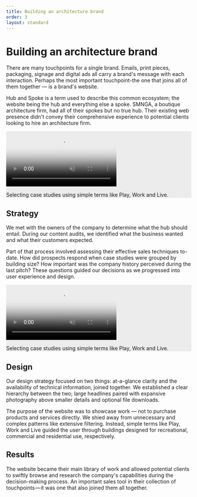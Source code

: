 ```yaml
---
title: Building an architecture brand
order: 3
layout: standard
---
```

<div class="page">
  <div class="type-column revealblock">
  <h1>Building an architecture brand</h1>
  <p>There are many touchpoints for a single brand. Emails, print pieces, packaging, signage and digital ads all carry a brand's message with each interaction. Perhaps the most important touchpoint-the one that joins all of them together &#8212; is a brand's website.</p>
  <p>Hub and Spoke is a term used to describe this common ecosystem; the website being the hub and everything else a spoke. SMNGA, a boutique architecture firm, had all of their spokes but no true hub. Their existing web presence didn't convey their comprehensive experience to potential clients looking to hire an architecture firm.</p>
  </div>
  <div class="video-column-1000 revealblock" style="background-color:#ECECEC;">
    <video autoplay loop muted playsinline poster="https://res.cloudinary.com/benludwig/image/upload/f_auto,q_auto:best/v1577999737/SMNGA1A_Frame_dhyrkh.png">
      <source src="https://res.cloudinary.com/benludwig/video/upload/vc_auto/v1577999759/SMNGA1A_yfcthq.mp4">
      <source src="https://res.cloudinary.com/benludwig/video/upload/vc_auto/v1577999759/SMNGA1A_yfcthq.webm" type="video/webm">
      Your browser does not support the video tag.
    </video>
    <p class="caption">Selecting case studies using simple terms like Play, Work and Live.</p>
  </div>
  <div class="type-column revealblock">
  <h2>Strategy</h2>
  <p>We met with the owners of the company to determine what the hub should entail. During our content audits, we identified what the business wanted and what their customers expected.</p>
  <p>Part of that process involved assessing their effective sales techniques to-date. How did prospects respond when case studies were grouped by building size? How important was the company history perceived during the last pitch? These questions guided our decisions as we progressed into user experience and design.</p>
  </div>
  <div class="video-column-1000 revealblock" style="background-color:#ECECEC;">
    <video autoplay loop muted playsinline poster="https://res.cloudinary.com/benludwig/image/upload/f_auto,q_auto:best/v1577999866/SMNGA1C_Frame_wj5mjy.png">
      <source src="https://res.cloudinary.com/benludwig/video/upload/vc_auto/v1577999844/SMNGA1C_lpgyjx.mp4">
      <source src="https://res.cloudinary.com/benludwig/video/upload/vc_auto/v1577999844/SMNGA1C_lpgyjx.webm" type="video/webm">
      Your browser does not support the video tag.
    </video>
    <p class="caption">Selecting case studies using simple terms like Play, Work and Live.</p>
  </div>
  <div class="type-column revealblock">
  <h2>Design</h2>
  <p>Our design strategy focused on two things: at-a-glance clarity and the availability of technical information, joined together. We established a clear hierarchy between the two; large headlines paired with expansive photography above smaller details and optional file downloads.</p>
  <p>The purpose of the website was to showcase work &#8212; not to purchase products and services directly. We shied away from unnecessary and complex patterns like extensive filtering. Instead, simple terms like Play, Work and Live guided the user through buildings designed for recreational, commercial and residential use, respectively.</p>
  <h2>Results</h2>
  <p>The website became their main library of work and allowed potential clients to swiftly browse and research the company's capabilities during the decision-making process. An important sales tool in their collection of touchpoints &#8212; it was one that also joined them all together.</p>
  </div>
</div>
